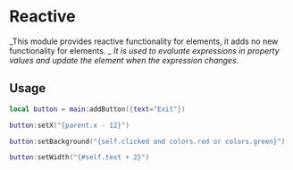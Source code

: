 # Reactive
_This module provides reactive functionality for elements, it adds no new functionality for elements. _
_It is used to evaluate expressions in property values and update the element when the expression changes._

## Usage
```lua
local button = main:addButton({text="Exit"})
```

```lua
button:setX("{parent.x - 12}")
```

```lua
button:setBackground("{self.clicked and colors.red or colors.green}")
```

```lua
button:setWidth("{#self.text + 2}")
```
